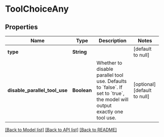 # ToolChoiceAny
## Properties

| Name | Type | Description | Notes |
|------------ | ------------- | ------------- | -------------|
| **type** | **String** |  | [default to null] |
| **disable\_parallel\_tool\_use** | **Boolean** | Whether to disable parallel tool use.  Defaults to &#x60;false&#x60;. If set to &#x60;true&#x60;, the model will output exactly one tool use. | [optional] [default to null] |

[[Back to Model list]](../README.md#documentation-for-models) [[Back to API list]](../README.md#documentation-for-api-endpoints) [[Back to README]](../README.md)

